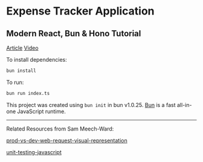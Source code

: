 # Expense Tracker Application 
## <forked> Modern React, Bun & Hono Tutorial
[Article][1] [Video][2]

To install dependencies:

```bash
bun install
```

To run:

```bash
bun run index.ts
```

This project was created using `bun init` in bun v1.0.25. [Bun](https://bun.sh) is a fast all-in-one JavaScript runtime.

---
Related Resources from Sam Meech-Ward: 

[prod-vs-dev-web-request-visual-representation][prod-vs-dev-web-request-visual-representation]

[unit-testing-javascript][unit-testing-javascript]

[prod-vs-dev-web-request-visual-representation]: https://www.youtube.com/watch?v=WkZCGWWmxNM
[1]: https://app.eraser.io/workspace/EsxbsS4v2g7Otkihy95b
[2]: https://www.youtube.com/watch?v=jXyTIQOfTTk
[unit-testing-javascript]: https://www.sammeechward.com/how-to-start-writing-unit-tests-programming-javascript-webdevelopment

